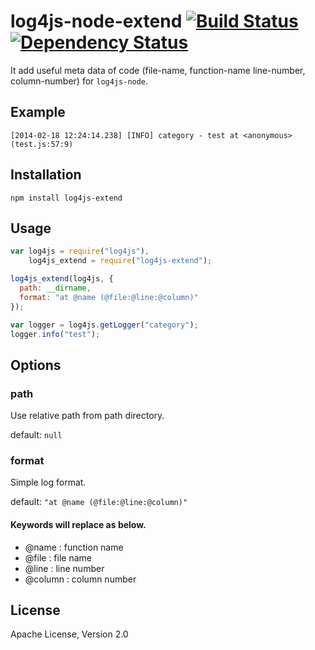 log4js-node-extend [![Build Status](https://secure.travis-ci.org/ww24/log4js-node-extend.png?branch=master)](http://travis-ci.org/ww24/log4js-node-extend) [![Dependency Status](https://gemnasium.com/ww24/log4js-node-extend.png)](https://gemnasium.com/ww24/log4js-node-extend)
==================

It add useful meta data of code (file-name, function-name line-number, column-number) for `log4js-node`.

Example
---------
```
[2014-02-18 12:24:14.238] [INFO] category - test at <anonymous> (test.js:57:9)
```

Installation
---------
```
npm install log4js-extend
```

Usage
---------
```js
var log4js = require("log4js"),
    log4js_extend = require("log4js-extend");

log4js_extend(log4js, {
  path: __dirname,
  format: "at @name (@file:@line:@column)"
});

var logger = log4js.getLogger("category");
logger.info("test");
```

Options
---------
### path
Use relative path from path directory.

default: `null`

### format
Simple log format.

default: `"at @name (@file:@line:@column)"`

#### Keywords will replace as below.
* @name : function name
* @file : file name
* @line : line number
* @column : column number

License
---------
Apache License, Version 2.0
